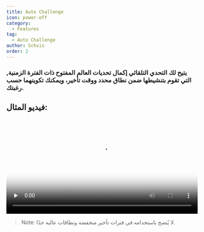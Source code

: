 ```yaml
---
title: Auto Challenge
icon: power-off
category:
  - Features
tag:
  - Auto Challenge
author: Schvis
order: 2
---
```


### يتيح لك التحدي التلقائي إكمال تحديات العالم المفتوح ذات الفترة الزمنية, التي تقوم بتنشيطها ضمن نطاق محدد ووقت تأخير، ويمكنك تكوينهما حسب رغبتك.

## فيديو المثال:

<video controls preload="none" width="100%" poster="https://nextcloud.atruicardona.xyz/s/wp5N6BwGNbezqEg/preview"><source src="https://nextcloud.atruicardona.xyz/s/wp5N6BwGNbezqEg/download" type="video/mp4"></video>

>Note: لا يُنصح باستخدامه في فترات تأخير منخفضة ونطاقات عالية جدًا.

